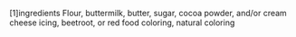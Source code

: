 [1]ingredients Flour, buttermilk, butter, sugar, cocoa powder, and/or cream cheese icing, beetroot, or red food coloring, natural coloring